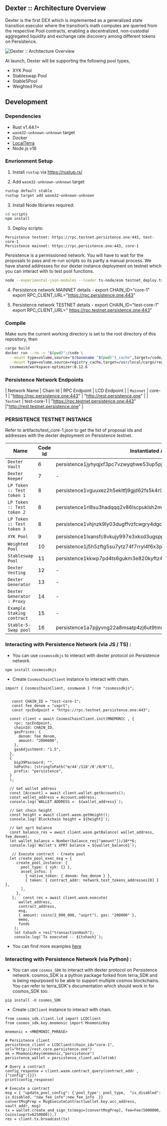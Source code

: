 ## **Dexter :: Architecture Overview**

Dexter is the first DEX which is implemented as a generalized state transition executor where the transition’s math computes are queried from the respective Pool contracts, enabling a decentralized, non-custodial aggregated liquidity and exchange rate discovery among different tokens on Persistence.

![Dexter :: Architecture Overview](./docs/overview.png)

At launch, Dexter will be supporting the following pool types,

- XYK Pool
- Stableswap Pool
- Stable5Pool
- Weighted Pool

## Development

### Dependencies

- Rust v1.44.1+
- `wasm32-unknown-unknown` target
- Docker
- [LocalTerra](https://github.com/terra-project/LocalTerra)
- Node.js v16

### Envrionment Setup

1. Install `rustup` via https://rustup.rs/

2. Add `wasm32-unknown-unknown` target

```sh
rustup default stable
rustup target add wasm32-unknown-unknown
```

3. Install Node libraries required:

```bash
cd scripts
npm install
```

3. Deploy scripts:

```
Persistence testnet: https://rpc.testnet.persistence.one:443, test-core-1
Persistence mainnet: https://rpc.persistence.one:443, core-1
```

Persistence is a permissioned network. You will have to wait for the proposals to pass and re-run scripts so its partly a manual process. We have shared addresses for our dexter instance deployment on testnet which you can interact with to test pool functions.

```bash
node --experimental-json-modules --loader ts-node/esm testnet_deploy.ts
```

4. Persistence network MAINNET details -
   export CHAIN_ID="core-1"
   export RPC_CLIENT_URL="https://rpc.persistence.one:443"

5. Persistence network TESTNET details -
   export CHAIN_ID="test-core-1"
   export RPC_CLIENT_URL=" https://rpc.testnet.persistence.one:443"

### Compile

Make sure the current working directory is set to the root directory of this repository, then

```bash
cargo build
docker run --rm -v "$(pwd)":/code \
  --mount type=volume,source="$(basename "$(pwd)")_cache",target=/code/target \
  --mount type=volume,source=registry_cache,target=/usr/local/cargo/registry \
  cosmwasm/workspace-optimizer:0.12.6
```

### Persistence Network Endpoints

| Network Name | Chain Id | RPC Endpoint | LCD Endpoint |
| `Mainnet` | core-1 | "https://rpc.persistence.one:443" | "http://rest.persistence.one" |
| `Testnet` | test-core-1 | "https://rpc.testnet.persistence.one:443" |"http://rest.testnet.persistence.one" |

### PERSISTENCE TESTNET INSTANCE

Refer to artifacts/test_core-1.json to get the list of proposal ids and addresses with the dexter deployment on Persistence testnet.

| Name                       | Code Id | Instantiated Address                                                   |
| -------------------------- | ------- | ---------------------------------------------------------------------- |
| `Dexter Vault`             | 6       | persistence1jyhyqjxf3pc7vzwyqhwe53up5pj0e53zw3xu2589uqgkvqngswnqgrmstf |
| `Dexter Keeper`            | 7       | -                                                                      |
| `LP Token :: Test token 1` | 8       | persistence1vguuxez2h5ekltfj9gjd62fs5k4rl2zy5hfrncasykzw08rezpfst7tmng |
| `LP Token :: Test token 2` | 8       | persistence1rl8su3hadqqq2v86lscpuklsh2mh84cxqvjdew4jt9yd07dzekyq85jyzr |
| `LP Token :: Test token 3` | 8       | persistence1vhjnzk9ly03dugffvzfcwgry4dgc8x0sv0nqqtfxj3ajn7rn5ghqtpaner |
| `XYK Pool`                 | 9       | persistence1lxansfc8vkujy997e3xksd3ugsppv6a9jt32pjtgaxr0zkcnkznqu22a4s |
| `Weighted Pool`            | 10      | persistence1j5h5zftg5su7ytz74f7rryl4f6x3p78lh907fw39eqhax75r94jsgj4n54 |
| `Stableswap Pool`          | 11      | persistence1kkwp7pd4ts6gukm3e820kyftz4vv5jqtmal8pwqezrnq2ddycqas9nk2dh |
| `Dexter Vesting`           | 12      | -                                                                      |
| `Dexter Generator`         | 13      | -                                                                      |
| `Dexter Generator : Proxy` | 14      | -                                                                      |
| `Example Staking contract` | 15      | -                                                                      |
| `Stable-5-Swap pool`       | 16      | persistence1a7pjjyvng22a8msatp4zj6ut9tmsd9qvp26gaj7tnrjrqtx7yafqm7ezny |

### Interacting with Persistence Network (via JS / TS) :

- You can use `cosmossdkjs` to interact with dexter protocol on Persistence network.

```
npm install cosmossdkjs
```

- Create `CosmosChainClient` instance to interact with chain.

```
import { CosmosChainClient, cosmwasm } from "cosmossdkjs";


   const CHAIN_ID = "test-core-1";
   const fee_denom = "uxprt";
   const rpcEndpoint = "https://rpc.testnet.persistence.one:443";

  const client = await CosmosChainClient.init(MNEMONIC , {
    rpc: rpcEndpoint,
    chainId: CHAIN_ID,
    gasPrices: {
      denom: fee_denom,
      amount: "2000000",
    },
    gasAdjustment: "1.5",
  },
  {
    bip39Password: "",
    hdPaths: [stringToPath("m/44'/118'/0'/0/0")],
    prefix: "persistence",
  }
  );

  // Get wallet address
  const [Account] = await client.wallet.getAccounts();
  const wallet_address = Account.address;
  console.log(`WALLET ADDRESS =  ${wallet_address}`);

  // Get chain height
  const height = await client.wasm.getHeight();
  console.log(`Blockchain height = ${height}`);

  // Get xprt balance
  const balance_res = await client.wasm.getBalance( wallet_address, fee_denom);
  let wallet_balance = Number(balance_res["amount"])/10**6;
  console.log(`Wallet's XPRT balance = ${wallet_balance}`);

   // Execute contract - Create pool
  let create_pool_exec_msg = {
     create_pool_instance: {
       pool_type: { xyk: {} },
       asset_infos: [
         { native_token: { denom: fee_denom } },
         { token: { contract_addr: network.test_tokens_addresses[0] } },
       ],
     },
   };   const res = await client.wasm.execute(
      wallet_address,
      contract_address,
      msg,
      { amount: coins(2_000_000, "uxprt"), gas: "200000" },
      memo,
      funds
    );
    let txhash = res["transactionHash"];
    console.log(`Tx executed -- ${txhash}`);
```

- You can find more examples [here](https://github.com/dexter-zone/dexter_core/blob/main/scripts/helpers/helpers.ts)

### Interacting with Persistence Network (via Python) :

- You can use `cosmos_SDK` to interact with dexter protocol on Persistence network. cosmos_SDK is a python package forked from terra_SDK and is being repurposed to be able to support multiple cosmos blockchains. You can refer to terra_SDK's documentation which should work in for cosmos_SDK too.

```
pip install -U cosmos_SDK
```

- Create `LCDClient` instance to interact with chain.

```
from cosmos_sdk.client.lcd import LCDClient
from cosmos_sdk.key.mnemonic import MnemonicKey

mnemonic = <MNEMONIC_PHRASE>

# Persistence client
persistence_client = LCDClient(chain_id="core-1", url="http://rest.core.persistence.one")
mk = MnemonicKey(mnemonic,"persistence")
persistence_wallet = persistence_client.wallet(mk)

# Query a contract
config_response = client.wasm.contract_query(contract_addr , {"config":{}})
print(config_response)

# Execute a contract
msg = { "update_pool_config": {'pool_type': pool_type,  "is_disabled": is_disabled, "new_fee_info":new_fee_info  }}
convertMsgPrep = MsgExecuteContract(wallet.key.acc_address, vault_addr, msg)
tx = wallet.create_and_sign_tx(msgs=[convertMsgPrep], fee=Fee(5000000, Coins(uxprt=6250000)),)
res = client.tx.broadcast(tx)
```
